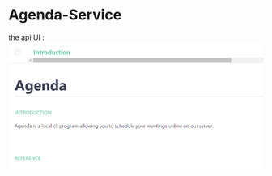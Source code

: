 # Agenda-Service

the api UI :</br>
![Image text](https://github.com/retoruto/Agenda-Service/blob/master/photos/1.png)
